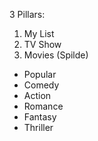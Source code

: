 3 Pillars:

1. My List
2. TV Show
3. Movies (Spilde)

- Popular
- Comedy
- Action
- Romance
- Fantasy
- Thriller

